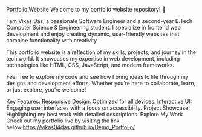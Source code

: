 Portfolio Website
Welcome to my portfolio website repository! 🎉

I am Vikas Das, a passionate Software Engineer and a second-year B.Tech Computer Science & Engineering student. I specialize in frontend web development and enjoy creating dynamic, user-friendly websites that combine functionality with creativity.

This portfolio website is a reflection of my skills, projects, and journey in the tech world. It showcases my expertise in web development, including technologies like HTML, CSS, JavaScript, and modern frameworks.

Feel free to explore my code and see how I bring ideas to life through my designs and development efforts. Whether you’re here to collaborate, learn, or just explore, you’re welcome!

Key Features:
Responsive Design: Optimized for all devices.
Interactive UI: Engaging user interfaces with a focus on accessibility.
Project Showcase: Highlighting my best work with detailed descriptions.
Explore My Work
Check out my portfolio live by visiting the link below:https://vikas04das.github.io/Demo_Portfolio/
